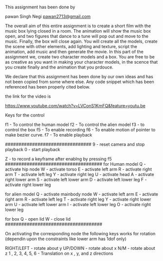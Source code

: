 
This assignment has been done by 

pawan Singh Negi pawan2713@gmail.com 

The overall aim of this entire assignment is to create a short film with the music box lying closed in a room. The animation will show the music box open, and two figures that dance to a tune will pop out and move to the music. Finally, the box will close again. You will create all the models, create the scene with other elements, add lighting and texture, script the animation, add music and then generate the movie. In this part of the assignment we, create two character models and a box. You are free to be as creative as you want in making your character models, in the scence that you create finally and the animation that you prdouce. 

We declare that this assignment has been done by our own ideas
and has not been copied from some where else. Any code snippet
which has been referenced has been properly cited below.

the link for the video is 

https://www.youtube.com/watch?v=LVConS1KmFQ&feature=youtu.be

Keys for the control

f1 - To control the human model
f2 - To control the alien model
f3 - to control the box
f5 - To enable recording
f6 - To enable motion of pointer to make bezier curve.
f7 - To enable playback

################################
9 - reset camera and stop playback
0 - start playback

Z - to record a keyframe after enablng by pressing f5
####################################
for Human model
Q - activate hip node
W - activate torso
E - activate left arm
R - activate right arm
T - activate left leg
Y - activate right leg
U - activate head
A - activate right lower arm
S - activate left lower arm
D - activate left lower leg
F - activate right lower leg

for alien model
Q - activate mainbody node
W - activate left arm
E - activate right arm
R - activate left leg
T - activate right leg
Y - activate right lower arm
U - activate left lower arm
I - activate left lower leg
O - activate right lower leg

for box
Q - open lid
W - close lid
####################################

On activating the corresponding node the following keys works for rotation
(dependin upon the constraints like lower arm has 1dof only)

RIGHT/LEFT - rotate about y
UP/DOWN - rotate about x
N/M - rotate about z
1 , 2, 3, 4, 5, 6 - Translation on x , y, and z directions






